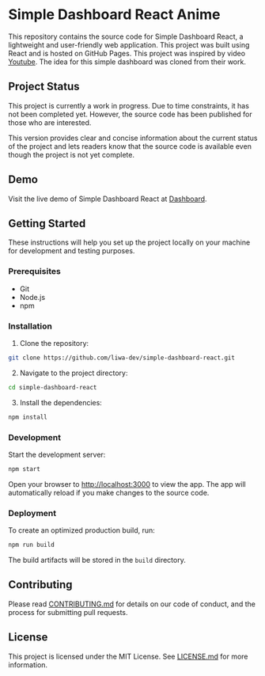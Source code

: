 # Simple Dashboard React Anime

This repository contains the source code for Simple Dashboard React, a lightweight and user-friendly web application. This project was built using React and is hosted on GitHub Pages. This project was inspired by video [Youtube](https://www.youtube.com/watch?v=7WixJakvH10&t). The idea for this simple dashboard was cloned from their work.


## Project Status

This project is currently a work in progress. Due to time constraints, it has not been completed yet. However, the source code has been published for those who are interested.

This version provides clear and concise information about the current status of the project and lets readers know that the source code is available even though the project is not yet complete.

## Demo

Visit the live demo of Simple Dashboard React at [Dashboard](https://liwa-dev.github.io/simple-dashboard-react/).


## Getting Started

These instructions will help you set up the project locally on your machine for development and testing purposes.

### Prerequisites

- Git
- Node.js
- npm

### Installation

1. Clone the repository:

```bash
git clone https://github.com/liwa-dev/simple-dashboard-react.git
```

2. Navigate to the project directory:

```bash
cd simple-dashboard-react
```

3. Install the dependencies:

```bash
npm install
```

### Development

Start the development server:

```bash
npm start
```

Open your browser to [http://localhost:3000](http://localhost:3000) to view the app. The app will automatically reload if you make changes to the source code.

### Deployment

To create an optimized production build, run:

```bash
npm run build
```

The build artifacts will be stored in the `build` directory.

## Contributing

Please read [CONTRIBUTING.md](CONTRIBUTING.md) for details on our code of conduct, and the process for submitting pull requests.

## License

This project is licensed under the MIT License. See [LICENSE.md](LICENSE.md) for more information.
